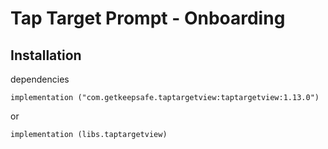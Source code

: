 # Tap Target Prompt - Onboarding

## Installation

dependencies
```
implementation ("com.getkeepsafe.taptargetview:taptargetview:1.13.0")
```
or
```
implementation (libs.taptargetview)
```
